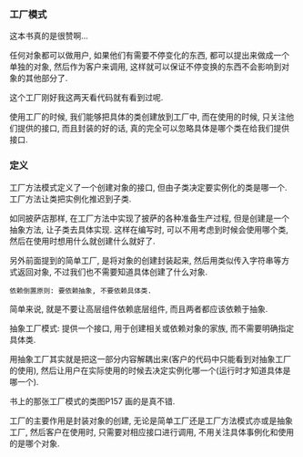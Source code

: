 ### 工厂模式 ###

这本书真的是很赞啊...

任何对象都可以做用户, 如果他们有需要不停变化的东西, 都可以提出来做成一个单独的对象, 然后作为客户来调用, 这样就可以保证不停变换的东西不会影响到对象的其他部分了.

这个工厂刚好我这两天看代码就有看到过呢.

使用工厂的时候, 我们能够把具体的类创建放到工厂中, 而在使用的时候, 只关注他们提供的接口, 而且封装的好的话, 真的完全可以忽略具体是哪个类在给我们提供接口.


### 定义 ###

工厂方法模式定义了一个创建对象的接口, 但由子类决定要实例化的类是哪一个. 工厂方法让类把实例化推迟到子类.

如同披萨店那样, 在工厂方法中实现了披萨的各种准备生产过程, 但是创建是一个抽象方法, 让子类去具体实现.
这样在编写时, 可以不用考虑到时候会使用哪个类, 然后在使用时想用什么就创建什么就好了.

另外前面提到的简单工厂, 是将对象的创建封装起来, 然后用类似传入字符串等方式返回对象, 不过我们也不需要知道具体创建了什么对象.

	依赖倒置原则: 要依赖抽象, 不要依赖具体类.
简单来说, 就是不要让高层组件依赖底层组件, 而且两者都应该依赖于抽象.

抽象工厂模式: 提供一个接口, 用于创建相关或依赖对象的家族, 而不需要明确指定具体类.

用抽象工厂其实就是把这一部分内容解耦出来(客户的代码中只能看到对抽象工厂的使用), 然后让用户在实际使用的时候去决定实例化哪一个(运行时才知道具体是哪一个).

书上的那张工厂模式的类图P157 画的是真不错.

工厂的主要作用是封装对象的创建, 无论是简单工厂还是工厂方法模式亦或是抽象工厂, 然后客户在使用时, 只需要对相应接口进行调用, 不用关注具体事例化和使用的是哪个对象.

